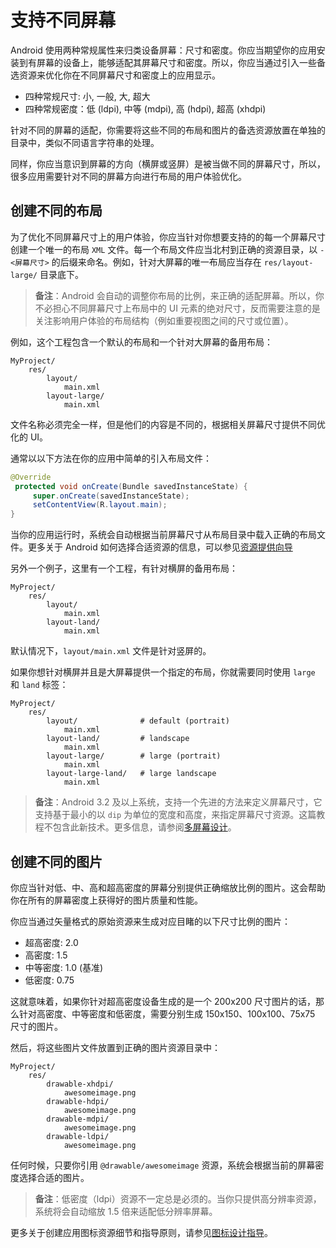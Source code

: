 # 支持不同屏幕

Android 使用两种常规属性来归类设备屏幕：尺寸和密度。你应当期望你的应用安装到有屏幕的设备上，能够适配其屏幕尺寸和密度。所以，你应当通过引入一些备选资源来优化你在不同屏幕尺寸和密度上的应用显示。

* 四种常规尺寸: 小, 一般, 大, 超大  
* 四种常规密度：低 (ldpi), 中等 (mdpi), 高 (hdpi), 超高 (xhdpi)

针对不同的屏幕的适配，你需要将这些不同的布局和图片的备选资源放置在单独的目录中，类似不同语言字符串的处理。

同样，你应当意识到屏幕的方向（横屏或竖屏）是被当做不同的屏幕尺寸，所以，很多应用需要针对不同的屏幕方向进行布局的用户体验优化。

## 创建不同的布局

为了优化不同屏幕尺寸上的用户体验，你应当针对你想要支持的的每一个屏幕尺寸创建一个唯一的布局 `XML` 文件。每一个布局文件应当北村到正确的资源目录，以 `-<屏幕尺寸>` 的后缀来命名。例如，针对大屏幕的唯一布局应当存在 `res/layout-large/` 目录底下。

> **备注**：Android 会自动的调整你布局的比例，来正确的适配屏幕。所以，你不必担心不同屏幕尺寸上布局中的 UI 元素的绝对尺寸，反而需要注意的是关注影响用户体验的布局结构（例如重要视图之间的尺寸或位置）。

例如，这个工程包含一个默认的布局和一个针对大屏幕的备用布局：

```
MyProject/
    res/
        layout/
            main.xml
        layout-large/
            main.xml
```

文件名称必须完全一样，但是他们的内容是不同的，根据相关屏幕尺寸提供不同优化的 UI。

通常以以下方法在你的应用中简单的引入布局文件：

``` Java
@Override
 protected void onCreate(Bundle savedInstanceState) {
     super.onCreate(savedInstanceState);
     setContentView(R.layout.main);
}
```

当你的应用运行时，系统会自动根据当前屏幕尺寸从布局目录中载入正确的布局文件。更多关于 Android 如何选择合适资源的信息，可以参见[资源提供向导](https://developer.android.com/guide/topics/resources/providing-resources.html#BestMatch)

另外一个例子，这里有一个工程，有针对横屏的备用布局：

```
MyProject/
    res/
        layout/
            main.xml
        layout-land/
            main.xml
```

默认情况下，`layout/main.xml` 文件是针对竖屏的。

如果你想针对横屏并且是大屏幕提供一个指定的布局，你就需要同时使用 `large` 和 `land` 标签：

```
MyProject/
    res/
        layout/              # default (portrait)
            main.xml
        layout-land/         # landscape
            main.xml
        layout-large/        # large (portrait)
            main.xml
        layout-large-land/   # large landscape
            main.xml
```

> **备注**：Android 3.2 及以上系统，支持一个先进的方法来定义屏幕尺寸，它支持基于最小的以 `dip` 为单位的宽度和高度，来指定屏幕尺寸资源。这篇教程不包含此新技术。更多信息，请参阅[多屏幕设计](https://developer.android.com/training/multiscreen/index.html)。

## 创建不同的图片

你应当针对低、中、高和超高密度的屏幕分别提供正确缩放比例的图片。这会帮助你在所有的屏幕密度上获得好的图片质量和性能。

你应当通过矢量格式的原始资源来生成对应目睹的以下尺寸比例的图片：

* 超高密度: 2.0
* 高密度: 1.5
* 中等密度: 1.0 (基准)
* 低密度: 0.75

这就意味着，如果你针对超高密度设备生成的是一个 200x200 尺寸图片的话，那么针对高密度、中等密度和低密度，需要分别生成 150x150、100x100、75x75 尺寸的图片。

然后，将这些图片文件放置到正确的图片资源目录中：

```
MyProject/
    res/
        drawable-xhdpi/
            awesomeimage.png
        drawable-hdpi/
            awesomeimage.png
        drawable-mdpi/
            awesomeimage.png
        drawable-ldpi/
            awesomeimage.png
```

任何时候，只要你引用 `@drawable/awesomeimage` 资源，系统会根据当前的屏幕密度选择合适的图片。

> **备注**：低密度（ldpi）资源不一定总是必须的。当你只提供高分辨率资源，系统将会自动缩放 1.5 倍来适配低分辨率屏幕。

更多关于创建应用图标资源细节和指导原则，请参见[图标设计指导](https://material.google.com/style/icons.html)。



















